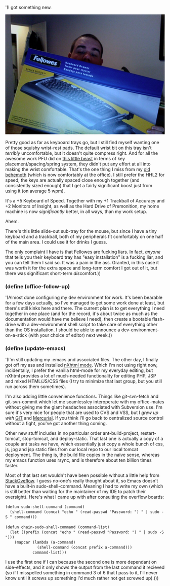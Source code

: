 '(I got something new.

![](/static/img/tray.jpg)

Pretty good as far as keyboard trays go, but I still find myself wanting one of those squishy wrist-rest pads. The default wrist bit on this tray isn't *terribly* uncomfortable, but it doesn't quite compress right. And for all the awesome work PFU did on [this little beast](http://www.fentek-ind.com/happyhacking.htm) in terms of key placement/spacing/spring system, they didn't put any effort at all into making the wrist comfortable. That's the one thing I miss from my [old behemoth](http://www.microsoft.com/hardware/mouseandkeyboard/productdetails.aspx?pid=043) (which is now comfortably at the office). I still prefer the HHL2 for speed; the keys are actually spaced close enough together (and consistently sized enough) that I get a fairly significant boost just from using it (on average 5 wpm). 

It's a +5 Keyboard of Speed. Together with my +1 Trackball of Accuracy and +2 Monitors of Insight, as well as the Hard Drive of Premonition, my home machine is now *significantly* better, in all ways, than my work setup.

Ahem.

There's this little slide-out sub-tray for the mouse, but since I have a tiny keyboard and a trackball, both of my peripherals fit comfortably on one half of the main area. I could use it for drinks I guess.

The only complaint I have is that Fellowes are fucking liars. In fact, *anyone* that tells you their keyboard tray has "easy installation" is a fucking liar, and you can tell them I said so. It was a pain in the ass. Granted, in this case it was worth it for the extra space and long-term comfort I got out of it, but there was significant short-term *dis*comfort.))

### <a name="define-officefollowup"></a>(define (office-follow-up)

'(Almost done configuring my dev environment for work. It's been bearable for a few days actually, so I've managed to get some work done at least, but there's still kinks here and there. The current plan is to get everything I need together in one place (and for the record, it's about twice as much as the documentation would have me believe I need), then create a bootable flash-drive with a dev-environment shell script to take care of everything other than the OS installation. I should be able to announce a dev-environment-on-a-stick (with your choice of editor) next week.))

### <a name="define-updateemacs"></a>(define (update-emacs)

'(I'm still updating my .emacs and associated files. The other day, I finally got off my ass and installed [nXhtml mode](http://ourcomments.org/Emacs/nXhtml/doc/nxhtml.html). Which I'm not using right now, incidentally, I prefer the vanilla html-mode for my everyday editing, but nXhtml provides a lot of much-needed functionality for editing PHP, JSP and mixed HTML/JS/CSS files (I try to minimize that last group, but you still run across them sometimes).

I'm also adding little convenience functions. Things like git-svn-fetch and git-svn-commit which let me seamlessley interoperate with my office-mates without giving me the giant headaches associated with Subversion use. I'm sure it's very nice for people that are used to CVS and VSS, but I *grew up with* [GIT](http://git-scm.com/) and [Mercurial](http://mercurial.selenic.com/). If you think I'll go back to centralized source control without a fight, you've got another thing coming.

Other new stuff includes in no particular order ant-build-project, restart-tomcat, stop-tomcat, and deploy-static. That last one is actually a copy of a couple ant tasks we have, which essentially just copy a whole bunch of css, js, jpg and jsp static files from our local repo to our local tomcat deployment. The thing is, the build file copies in the naive sense, whereas my emacs function uses rsync, and is therefore about ten billion times faster.

Most of that last set wouldn't have been possible without a little help from [StackOveflow](http://stackoverflow.com/). I guess no-one's really thought about it, so Emacs doesn't have a built-in sudo-shell-command. Meaning I had to write my own (which is still better than waiting for the maintainer of my IDE to patch their oversight). Here's what I came up with after consulting the overflow boards:

```emacs-lisp
(defun sudo-shell-command (command)
  (shell-command (concat "echo " (read-passwd "Password: ") " | sudo -S " command)))

(defun chain-sudo-shell-command (command-list)
  (let ((prefix (concat "echo " (read-passwd "Password: ") " | sudo -S ")))
    (mapcar (lambda (a-command)
              (shell-command (concat prefix a-command)))
            command-list)))

```

I use the first one if I can because the second one is more dependant on side-effects, and it only shows the output from the last command it recieved (so if I misspelled something in command 3 of 6 that I pass to it, I'll never know until it screws up something I'd much rather not get screwed up).)))
